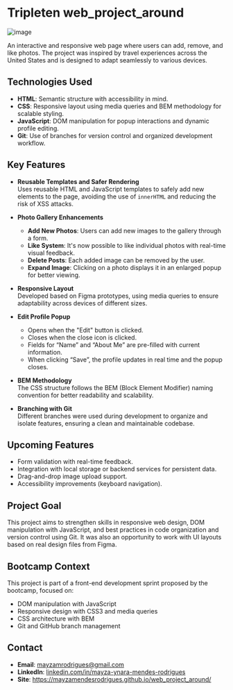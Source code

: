 # Tripleten web_project_around
![image](https://github.com/user-attachments/assets/0a104bfd-b418-4dae-9954-a68002c3a517)

An interactive and responsive web page where users can add, remove, and like photos. The project was inspired by travel experiences across the United States and is designed to adapt seamlessly to various devices.

## Technologies Used

- **HTML**: Semantic structure with accessibility in mind.  
- **CSS**: Responsive layout using media queries and BEM methodology for scalable styling.  
- **JavaScript**: DOM manipulation for popup interactions and dynamic profile editing.  
- **Git**: Use of branches for version control and organized development workflow.

## Key Features

- **Reusable Templates and Safer Rendering**  
  Uses reusable HTML and JavaScript templates to safely add new elements to the page, avoiding the use of `innerHTML` and reducing the risk of XSS attacks.

- **Photo Gallery Enhancements**  
  - **Add New Photos**: Users can add new images to the gallery through a form.  
  - **Like System**: It's now possible to like individual photos with real-time visual feedback.  
  - **Delete Posts**: Each added image can be removed by the user.  
  - **Expand Image**: Clicking on a photo displays it in an enlarged popup for better viewing.

- **Responsive Layout**  
  Developed based on Figma prototypes, using media queries to ensure adaptability across devices of different sizes.

- **Edit Profile Popup**  
  - Opens when the "Edit" button is clicked.  
  - Closes when the close icon is clicked.  
  - Fields for “Name” and “About Me” are pre-filled with current information.  
  - When clicking “Save”, the profile updates in real time and the popup closes.

- **BEM Methodology**  
  The CSS structure follows the BEM (Block Element Modifier) naming convention for better readability and scalability.

- **Branching with Git**  
  Different branches were used during development to organize and isolate features, ensuring a clean and maintainable codebase.

## Upcoming Features

- Form validation with real-time feedback.  
- Integration with local storage or backend services for persistent data.  
- Drag-and-drop image upload support.  
- Accessibility improvements (keyboard navigation).  

## Project Goal

This project aims to strengthen skills in responsive web design, DOM manipulation with JavaScript, and best practices in code organization and version control using Git. It was also an opportunity to work with UI layouts based on real design files from Figma.

## Bootcamp Context

This project is part of a front-end development sprint proposed by the bootcamp, focused on:

- DOM manipulation with JavaScript  
- Responsive design with CSS3 and media queries  
- CSS architecture with BEM  
- Git and GitHub branch management

## Contact

- **Email**: mayzamrodrigues@gmail.com  
- **LinkedIn**: [linkedin.com/in/mayza-ynara-mendes-rodrigues](https://linkedin.com/in/mayza-ynara-mendes-rodrigues)  
- **Site**: https://mayzamendesrodrigues.github.io/web_project_around/


